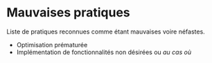 # Mauvaises pratiques

Liste de pratiques reconnues comme étant mauvaises voire néfastes.

* Optimisation prématurée
* Implémentation de fonctionnalités non désirées ou _au cas où_
